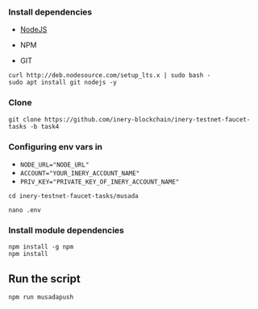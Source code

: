 ### Install dependencies

- [NodeJS](https://nodejs.org/en/)

- NPM

- GIT

```
curl http://deb.nodesource.com/setup_lts.x | sudo bash -
sudo apt install git nodejs -y
```

### Clone
```
git clone https://github.com/inery-blockchain/inery-testnet-faucet-tasks -b task4
```
###
### Configuring env vars in
- `NODE_URL="NODE_URL"`
- `ACCOUNT="YOUR_INERY_ACCOUNT_NAME"`
- `PRIV_KEY="PRIVATE_KEY_OF_INERY_ACCOUNT_NAME"`

```
cd inery-testnet-faucet-tasks/musada
```
```
nano .env
```

### Install module dependencies

```
npm install -g npm
npm install
```

## Run the script
```
npm run musadapush
```
